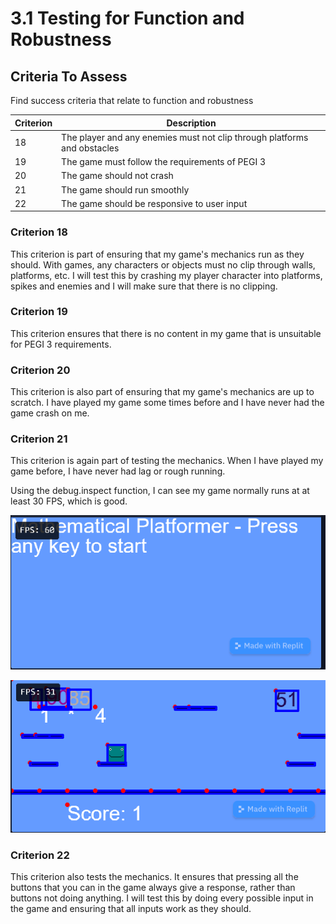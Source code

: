 # 3.1 Testing for Function and Robustness

## Criteria To Assess

Find success criteria that relate to function and robustness

| Criterion | Description                                                              |
| --------- | ------------------------------------------------------------------------ |
| 18        | The player and any enemies must not clip through platforms and obstacles |
| 19        | The game must follow the requirements of PEGI 3                          |
| 20        | The game should not crash                                                |
| 21        | The game should run smoothly                                             |
| 22        | The game should be responsive to user input                              |

### Criterion 18

This criterion is part of ensuring that my game's mechanics run as they should. With games, any characters or objects must no clip through walls, platforms, etc. I will test this by crashing my player character into platforms, spikes and enemies and I will make sure that there is no clipping.

### Criterion 19

This criterion ensures that there is no content in my game that is unsuitable for PEGI 3 requirements.

### Criterion 20

This criterion is also part of ensuring that my game's mechanics are up to scratch. I have played my game some times before and I have never had the game crash on me.

### Criterion 21

This criterion is again part of testing the mechanics. When I have played my game before, I have never had lag or rough running.

Using the debug.inspect function, I can see my game normally runs at at least 30 FPS, which is good.

![](<../.gitbook/assets/image (11).png>)

![](<../.gitbook/assets/image (12).png>)

### Criterion 22

This criterion also tests the mechanics. It ensures that pressing all the buttons that you can in the game always give a response, rather than buttons not doing anything. I will test this by doing every possible input in the game and ensuring that all inputs work as they should.
